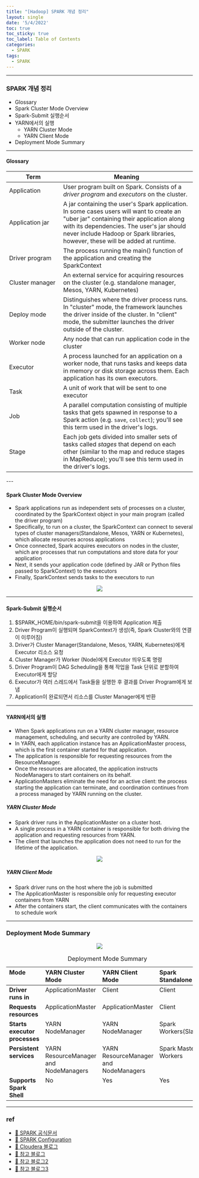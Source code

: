 ```yaml
---
title: "[Hadoop] SPARK 개념 정리"
layout: single
date: '5/4/2022'
toc: true
toc_sticky: true
toc_label: Table of Contents
categories:
  - SPARK
tags:
  - SPARK
---
```


---
### SPARK 개념 정리
* Glossary
* Spark Cluster Mode Overview
* Spark-Submit 실행순서
* YARN에서의 실행
  * YARN Cluster Mode
  * YARN Client Mode
* Deployment Mode Summary

---

#### Glossary
<table class="table">
  <thead>
    <tr><th style="width: 130px;">Term</th><th>Meaning</th></tr>
  </thead>
  <tbody>
    <tr>
      <td>Application</td>
      <td>User program built on Spark. Consists of a <em>driver program</em> and <em>executors</em> on the cluster.</td>
    </tr>
    <tr>
      <td>Application jar</td>
      <td>
        A jar containing the user's Spark application. In some cases users will want to create
        an "uber jar" containing their application along with its dependencies. The user's jar
        should never include Hadoop or Spark libraries, however, these will be added at runtime.
      </td>
    </tr>
    <tr>
      <td>Driver program</td>
      <td>The process running the main() function of the application and creating the SparkContext</td>
    </tr>
    <tr>
      <td>Cluster manager</td>
      <td>An external service for acquiring resources on the cluster (e.g. standalone manager, Mesos, YARN, Kubernetes)</td>
    </tr>
    <tr>
      <td>Deploy mode</td>
      <td>Distinguishes where the driver process runs. In "cluster" mode, the framework launches
        the driver inside of the cluster. In "client" mode, the submitter launches the driver
        outside of the cluster.</td>
    </tr>
    <tr>
      <td>Worker node</td>
      <td>Any node that can run application code in the cluster</td>
    </tr>
    <tr>
      <td>Executor</td>
      <td>A process launched for an application on a worker node, that runs tasks and keeps data in memory
        or disk storage across them. Each application has its own executors.</td>
    </tr>
    <tr>
      <td>Task</td>
      <td>A unit of work that will be sent to one executor</td>
    </tr>
    <tr>
      <td>Job</td>
      <td>A parallel computation consisting of multiple tasks that gets spawned in response to a Spark action
        (e.g. <code>save</code>, <code>collect</code>); you'll see this term used in the driver's logs.</td>
    </tr>
    <tr>
      <td>Stage</td>
      <td>Each job gets divided into smaller sets of tasks called <em>stages</em> that depend on each other
        (similar to the map and reduce stages in MapReduce); you'll see this term used in the driver's logs.</td>
    </tr>
  </tbody>
</table>
---

#### Spark Cluster Mode Overview
* Spark applications run as independent sets of processes on a cluster, coordinated by the SparkContext object in your main program (called the driver program)
* Specifically, to run on a cluster, the SparkContext can connect to several types of cluster managers(Standalone, Mesos, YARN or Kubernetes), which allocate resources across applications
* Once connected, Spark acquires executors on nodes in the cluster, which are processes that run computations and store data for your application
* Next, it sends your application code (defined by JAR or Python files passed to SparkContext) to the executors
* Finally, SparkContext sends tasks to the executors to run

<p align="center">
    <img src="/img/data_engineering/spark/spark_cluster.png" align="center">
</p>

---

#### Spark-Submit 실행순서
1) $SPARK_HOME/bin/spark-submit을 이용하여 Application 제출
2) Driver Program이 실행되며 SparkContext가 생성(즉, Spark Cluster와의 연결이 이루어짐)
3) Driver가 Cluster Manager(Standalone, Mesos, YARN, Kubernetes)에게 Executor 리소스 요청
4) Cluster Manager가 Worker (Node)에게 Executor 띄우도록 명령
5) Driver Program이 DAG Scheduling을 통해 작업을 Task 단위로 분할하여 Executor에게 할당
6) Executor가 여러 스레드에서 Task들을 실행한 후 결과를 Driver Program에게 보냄
7) Application이 완료되면서 리소스를 Cluster Manager에게 반환

---

#### YARN에서의 실행
* When Spark applications run on a YARN cluster manager, resource management, scheduling, and security are controlled by YARN.
* In YARN, each application instance has an ApplicationMaster process, which is the first container started for that application.
* The application is responsible for requesting resources from the ResourceManager. 
* Once the resources are allocated, the application instructs NodeManagers to start containers on its behalf. 
* ApplicationMasters eliminate the need for an active client: the process starting the application can terminate, and coordination continues from a process managed by YARN running on the cluster.

##### YARN Cluster Mode
* Spark driver runs in the ApplicationMaster on a cluster host.
* A single process in a YARN container is responsible for both driving the application and requesting resources from YARN. 
* The client that launches the application does not need to run for the lifetime of the application.

<p align="center">
    <img src="/img/data_engineering/spark/spark_yarn_cluster.png" align="center">
</p>

##### YARN Client Mode
* Spark driver runs on the host where the job is submitted
* The ApplicationMaster is responsible only for requesting executor containers from YARN
* After the containers start, the client communicates with the containers to schedule work

---

### Deployment Mode Summary
<p align="center">
    <img src="/img/data_engineering/spark/spark_yarn_client.png" align="center">
</p>

<table id="deployment_modes__table_qqq_pbf_2s" class="table">
<caption xmlns="http://www.w3.org/1999/xhtml"><span class="tablecap"><span class="tablecap">Deployment Mode Summary</span></span></caption>
<thead class="thead" align="left">
<tr class="row">
<th class="entry" valign="top" id="d4066467e111">Mode</th>
<th class="entry" valign="top" id="d4066467e117">YARN Cluster Mode</th>
<th class="entry" valign="top" id="d4066467e114">YARN Client Mode</th>
<th class="entry" valign="top" id="d4066467e117">Spark Standalone</th>
</tr>
</thead>
<tbody class="tbody">
<tr class="row">
<td class="entry" valign="top" headers="d4066467e111"><strong class="ph b">Driver runs in</strong></td>
<td class="entry" valign="top" headers="d4066467e117">ApplicationMaster</td>
<td class="entry" valign="top" headers="d4066467e114">Client</td>
<td class="entry" valign="top" headers="d4066467e114">Client</td>
</tr>
<tr class="row">
<td class="entry" valign="top" headers="d4066467e111"><strong class="ph b">Requests resources</strong></td>
<td class="entry" valign="top" headers="d4066467e117">ApplicationMaster</td>
<td class="entry" valign="top" headers="d4066467e114">ApplicationMaster</td>
<td class="entry" valign="top" headers="d4066467e114">Client</td>
</tr>
<tr class="row">
<td class="entry" valign="top" headers="d4066467e111"><strong class="ph b">Starts executor processes</strong></td>
<td class="entry" valign="top" headers="d4066467e117">YARN NodeManager</td>
<td class="entry" valign="top" headers="d4066467e114">YARN NodeManager</td>
<td class="entry" valign="top" headers="d4066467e114">Spark Workers(Slaves)</td>
</tr>
<tr class="row">
<td class="entry" valign="top" headers="d4066467e111"><strong class="ph b">Persistent services</strong></td>
<td class="entry" valign="top" headers="d4066467e114">YARN ResourceManager and NodeManagers</td>
<td class="entry" valign="top" headers="d4066467e117">YARN ResourceManager and NodeManagers</td>
<td class="entry" valign="top" headers="d4066467e117">Spark Masters & Workers</td>
</tr>
<tr class="row">
<td class="entry" valign="top" headers="d4066467e111"><strong class="ph b">Supports Spark Shell</strong></td>
<td class="entry" valign="top" headers="d4066467e117">No</td>
<td class="entry" valign="top" headers="d4066467e114">Yes</td>
<td class="entry" valign="top" headers="d4066467e114">Yes</td>
</tr>
</tbody>
</table>

---

### ref
* [🔗 SPARK 공식문서](https://spark.apache.org/docs/latest/cluster-overview.html)
* [🔗 SPARK Configuration](https://spark.apache.org/docs/latest/configuration.html)
* [🔗 Cloudera 블로그](https://docs.cloudera.com/documentation/enterprise/latest/topics/cdh_ig_running_spark_on_yarn.html)
* [🔗 참고 블로그](https://12bme.tistory.com/437)
* [🔗 참고 블로그2](http://incredible.ai/spark/2016/02/11/Spark-YARN-Cluster/)
* [🔗 참고 블로그3](https://paranwater.tistory.com/417)
